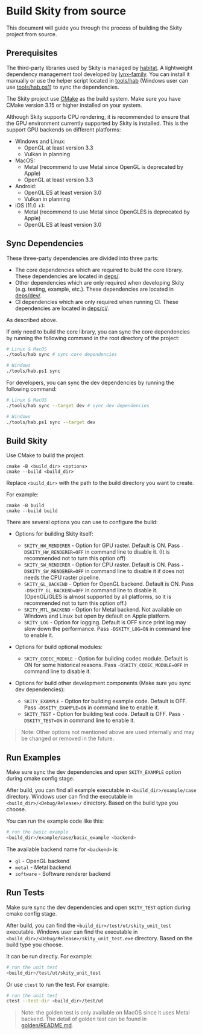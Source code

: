 # Build Skity from source

This document will guide you through the process of building the Skity project from source.

## Prerequisites

The third-party libraries used by Skity is managed by [habitat](https://github.com/lynx-family/habitat). A lightweight dependency management tool developed by [lynx-family](https://github.com/lynx-family). You can install it manually or use the helper script located in [tools/hab](../tools/hab) (Windows user can use [tools/hab.ps1](../tools/hab.ps1)) to sync the dependencies.

The Skity project use [CMake](https://cmake.org/) as the build system. Make sure you have CMake version 3.15 or higher installed on your system.

Although Skity supports CPU rendering, it is recommended to ensure that the GPU environment currently supported by Skity is installed.
This is the support GPU backends on different platforms:
* Windows and Linux:
    * OpenGL at least version 3.3
    * Vulkan in planning
* MacOS:
    * Metal (recommend to use Metal since OpenGL is deprecated by Apple)
    * OpenGL at least version 3.3
* Android:
    * OpenGL ES at least version 3.0
    * Vulkan in planning
* iOS (11.0 +):
    * Metal (recommend to use Metal since OpenGLES is deprecated by Apple)
    * OpenGL ES at least version 3.0

## Sync Dependencies

These three-party dependencies are divided into three parts:
* The core dependencies which are required to build the core library. These dependencies are located in [deps/](../hab/DEPS).
* Other dependencies which are only required when developing Skity (e.g. testing, example, etc.). These dependencies are located in [deps/dev/](../hab/DEPS.dev).
* CI dependencies which are only required when running CI. These dependencies are located in [deps/ci/](../hab/DEPS.ci).


As described above.

If only need to build the core library, you can sync the core dependencies by running the following command in the root directory of the project:
```bash
# Linux & MacOS
./tools/hab sync # sync core dependencies

# Windows
./tools/hab.ps1 sync
```

For developers, you can sync the dev dependencies by running the following command:
```bash
# Linux & MacOS
./tools/hab sync --target dev # sync dev dependencies

# Windows
./tools/hab.ps1 sync --target dev
```

## Build Skity

Use CMake to build the project.

```
cmake -B <build_dir> <options>
cmake --build <build_dir>
```

Replace `<build_dir>` with the path to the build directory you want to create.

For example:
```
cmake -B build
cmake --build build
```

There are several options you can use to configure the build:

* Options for building Skity itself:
    * `SKITY_HW_RENDERER` - Option for GPU raster. Default is ON. Pass `-DSKITY_HW_RENDERER=OFF` in command line to disable it. (It is recommended not to turn this option off)
    * `SKITY_SW_RENDERER` - Option for CPU raster. Default is ON. Pass `-DSKITY_SW_RENDERER=OFF` in command line to disable it if does not needs the CPU raster pipeline.
    * `SKITY_GL_BACKEND` - Option for OpenGL backend. Default is ON. Pass `-DSKITY_GL_BACKEND=OFF` in command line to disable it. (OpenGL/GLES is almost supported by all platforms, so it is recommended not to turn this option off.)
    * `SKITY_MTL_BACKEND` - Option for Metal backend. Not available on Windows and Linux but open by default on Apple platform.
    * `SKITY_LOG` - Option for logging. Default is OFF since print log may slow down the performance. Pass `-DSKITY_LOG=ON` in command line to enable it.

* Options for build optional modules:
    * `SKITY_CODEC_MODULE` - Option for building codec module. Default is ON for some historical reasons. Pass `-DSKITY_CODEC_MODULE=OFF` in command line to disable it.

* Options for build other development components (Make sure you sync dev dependencies):
    * `SKITY_EXAMPLE` - Option for building example code. Default is OFF. Pass `-DSKITY_EXAMPLE=ON` in command line to enable it.
    * `SKITY_TEST` - Option for building test code. Default is OFF. Pass `-DSKITY_TEST=ON` in command line to enable it.

> Note: Other options not mentioned above are used internally and may be changed or removed in the future.

## Run Examples

Make sure sync the dev dependencies and open `SKITY_EXAMPLE` option during cmake config stage.

After build, you can find all example executable in `<build_dir>/example/case` directory.
Windows user can find the executable in `<build_dir>/<Debug/Release>/` directory. Based on the build type you choose.

You can run the example code like this:
```bash
# run the basic example
<build_dir>/example/case/basic_example <backend>
```

The available backend name for `<backend>` is:
* `gl` - OpenGL backend
* `metal` - Metal backend
* `software` - Software renderer backend


## Run Tests

Make sure sync the dev dependencies and open `SKITY_TEST` option during cmake config stage.

After build, you can find the  `<build_dir>/test/ut/skity_unit_test` executable. Windows user can find the executable in `<build_dir>/<Debug/Release>/skity_unit_test.exe` directory. Based on the build type you choose.

It can be run directly. For example:
```bash
# run the unit test
<build_dir>/test/ut/skity_unit_test
```

Or use `ctest` to run the test. For example:
```bash
# run the unit test
ctest --test-dir <build_dir>/test/ut
```

> Note: the golden test is only available on MacOS since it uses Metal backend.
> The detail of golden test can be found in [golden/README.md](../test/golden/README.md).
